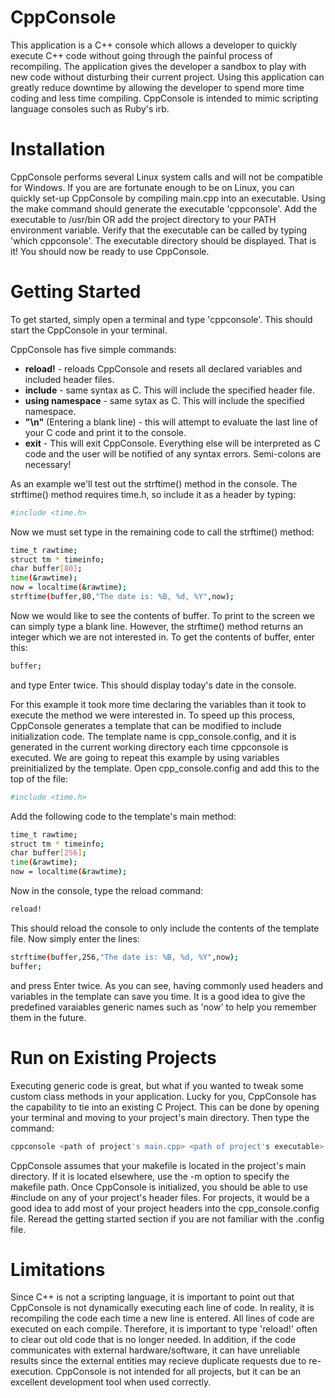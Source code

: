 CppConsole
==========

This application is a C++ console which allows a developer to quickly execute C++ code without going through the painful process of recompiling.  The application gives the developer a sandbox to play with new code without disturbing their current project.  Using this application can greatly reduce downtime by allowing the developer to spend more time coding and less time compiling.  CppConsole is intended to mimic scripting language consoles such as Ruby's irb.   

Installation
============

CppConsole performs several Linux system calls and will not be compatible for Windows.  If you are are fortunate enough to be on Linux, you can quickly set-up CppConsole by compiling main.cpp into an executable.  Using the make command should generate the executable 'cppconsole'.  Add the executable to /usr/bin OR add the project directory to your PATH environment variable.  Verify that the executable can be called by typing 'which cppconsole'.  The executable directory should be displayed.  That is it! You should now be ready to use CppConsole.

Getting Started
===============

To get started, simply open a terminal and type 'cppconsole'.  This should start the CppConsole in your terminal.

CppConsole has five simple commands:
- **reload!** - reloads CppConsole and resets all declared variables and included header files.
- **include** - same syntax as C.  This will include the specified header file.
- **using namespace** - same sytax as C.  This will include the specified namespace.
- **"\n"** (Entering a blank line) - this will attempt to evaluate the last line of your C code and print it to the console.
- **exit** - This will exit CppConsole. 
Everything else will be interpreted as C code and the user will be notified of any syntax errors.  Semi-colons are necessary!

As an example we'll test out the strftime() method in the console.  The strftime() method requires time.h, so include it as a header by typing:

```bash
#include <time.h>
```

Now we must set type in the remaining code to call the strftime() method:

```bash
time_t rawtime;
struct tm * timeinfo;
char buffer[80];
time(&rawtime);
now = localtime(&rawtime);
strftime(buffer,80,"The date is: %B, %d, %Y",now);
```

Now we would like to see the contents of buffer.  To print to the screen we can simply type a blank line.  However, the strftime() method returns an integer which we are not interested in.  To get the contents of buffer, enter this:

```bash
buffer;
```

and type Enter twice.  This should display today's date in the console.

For this example it took more time declaring the variables than it took to execute the method we were interested in.  To speed up this process, CppConsole generates a template that can be modified to include initialization code.  The template name is cpp_console.config, and it is generated in the current working directory each time cppconsole is executed.  We are going to repeat this example by using variables preinitialized by the template.  Open cpp_console.config and add this to the top of the file:

```bash
#include <time.h>
```

Add the following code to the template's main method:

```bash
time_t rawtime;
struct tm * timeinfo;
char buffer[256];
time(&rawtime);
now = localtime(&rawtime);
```

Now in the console, type the reload command:

```bash
reload!
```

This should reload the console to only include the contents of the template file.  Now simply enter the lines:

```bash
strftime(buffer,256,"The date is: %B, %d, %Y",now);
buffer;
```

and press Enter twice.  As you can see, having commonly used headers and variables in the template can save you time.  It is a good idea to give the predefined varaiables generic names such as 'now' to help you remember them in the future.

Run on Existing Projects
========================

Executing generic code is great, but what if you wanted to tweak some custom class methods in your application.  Lucky for you, CppConsole has the capability to tie into an existing C Project.  This can be done by opening your terminal and moving to your project's main directory.  Then type the command:

```bash
cppconsole <path of project's main.cpp> <path of project's executable>
```

CppConsole assumes that your makefile is located in the project's main directory.  If it is located elsewhere, use the -m option to specify the makefile path. Once CppConsole is initialized, you should be able to use #include on any of your project's header files.  For projects, it would be a good idea to add most of your project headers into the cpp_console.config file.  Reread the getting started section if you are not familiar with the .config file.  

Limitations
===========
Since C++ is not a scripting language, it is important to point out that CppConsole is not dynamically executing each line of code.  In reality, it is recompiling the code each time a new line is entered.  All lines of code are executed on each compile.  Therefore, it is important to type 'reload!' often to clear out old code that is no longer needed.  In addition, if the code communicates with external hardware/software, it can have unreliable results since the external entities may recieve duplicate requests due to re-execution. CppConsole is not intended for all projects, but it can be an excellent development tool when used correctly. 
